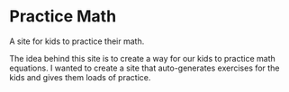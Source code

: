 # Practice Math

A site for kids to practice their math.

The idea behind this site is to create a way for our kids to practice math equations. I wanted to create a site that auto-generates exercises for the kids and gives them loads of practice.
